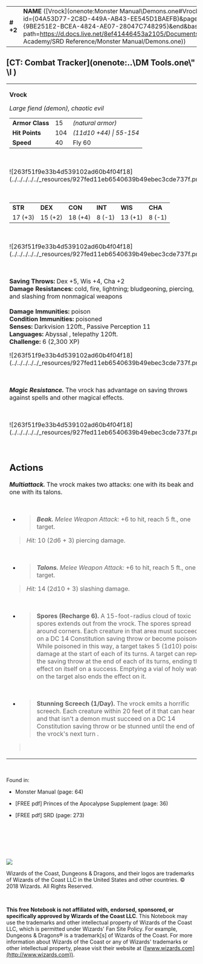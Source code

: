 

|           |                                                                                                                                                                                                                                                                                          |        |         |         |     |       |         |
|-----------|------------------------------------------------------------------------------------------------------------------------------------------------------------------------------------------------------------------------------------------------------------------------------------------|--------|---------|---------|-----|-------|---------|
| **\# +2** | **NAME** ([Vrock](onenote:Monster Manual\\Demons.one#Vrock&section-id={04A53D77-2C8D-449A-AB43-EE545D1BAEFB}&page-id={9BE251E2-BCEA-4824-AE07-28047C748295}&end&base-path=https://d.docs.live.net/8ef41446453a2105/Documents/Adventure Academy/SRD Reference/Monster Manual/Demons.one)) | **15** | **104** | **104** | \-  | Notes | 2300 XP |

## [CT: Combat Tracker](onenote:..\\DM Tools.one\\" \l )

<table><tbody><tr class="odd"><td><p><strong>Vrock</strong></p><p><em>Large fiend (demon), chaotic evil<br />
</em></p><table><tbody><tr class="odd"><td><strong>Armor Class</strong></td><td>15</td><td><em>(natural armor)</em></td></tr><tr class="even"><td><strong>Hit Points</strong></td><td>104</td><td><em>(11d10 +44) | 55-154</em></td></tr><tr class="odd"><td><strong>Speed</strong></td><td>40</td><td>Fly 60</td></tr></tbody></table><p> </p><p>![263f51f9e33b4d539102ad60b4f04f18](../../../../../_resources/927fed11eb6540639b49ebec3cde737f.png)</p><p> </p><table><tbody><tr class="odd"><td><strong>STR</strong></td><td><strong>DEX</strong></td><td><strong>CON</strong></td><td><strong>INT</strong></td><td><strong>WIS</strong></td><td><strong>CHA</strong></td></tr><tr class="even"><td>17 (+3)</td><td>15 (+2)</td><td>18 (+4)</td><td>8 (-1)</td><td>13 (+1)</td><td>8 (-1)</td></tr></tbody></table><p> </p><p>![263f51f9e33b4d539102ad60b4f04f18](../../../../../_resources/927fed11eb6540639b49ebec3cde737f.png)</p><p> </p><p><strong>Saving Throws:</strong> Dex +5, Wis +4, Cha +2<br />
<strong>Damage Resistances:</strong> cold, fire, lightning; bludgeoning, piercing, and slashing from nonmagical weapons<br />
<br />
<strong>Damage Immunities:</strong> poison<br />
<strong>Condition Immunities:</strong> poisoned<br />
<strong>Senses:</strong> Darkvision 120ft., Passive Perception 11<br />
<strong>Languages:</strong> Abyssal , telepathy 120ft.<br />
<strong>Challenge:</strong> 6 (2,300 XP)</p><p>![263f51f9e33b4d539102ad60b4f04f18](../../../../../_resources/927fed11eb6540639b49ebec3cde737f.png)</p><p> </p><p><em><strong>Magic Resistance.</strong></em> The vrock has advantage on saving throws against spells and other magical effects.</p><p> </p><p>![263f51f9e33b4d539102ad60b4f04f18](../../../../../_resources/927fed11eb6540639b49ebec3cde737f.png)</p><p> </p><h2 id="actions"><strong>Actions</strong></h2><p><em><strong>Multiattack.</strong></em> The vrock makes two attacks: one with its beak and one with its talons.</p><p> </p><ul><li><blockquote><p><em><strong>Beak.</strong> Melee Weapon Attack:</em> +6 to hit, reach 5 ft., one target.</p></blockquote></li></ul><blockquote><p><em>Hit:</em> 10 (2d6 + 3) piercing damage.</p></blockquote><p> </p><ul><li><blockquote><p><em><strong>Talons.</strong> Melee Weapon Attack:</em> +6 to hit, reach 5 ft., one target.</p></blockquote></li></ul><blockquote><p><em>Hit:</em> 14 (2d10 + 3) slashing damage.</p></blockquote><p> </p><ul><li><blockquote><p><strong>Spores (Recharge 6).</strong> A 15-foot-radius cloud of toxic spores extends out from the vrock. The spores spread around corners. Each creature in that area must succeed on a DC 14 Constitution saving throw or become poisoned. While poisoned in this way, a target takes 5 (1d10) poison damage at the start of each of its turns. A target can repeat the saving throw at the end of each of its turns, ending the effect on itself on a success. Emptying a vial of holy water on the target also ends the effect on it.</p></blockquote></li></ul><p> </p><ul><li><blockquote><p><strong>Stunning Screech (1/Day).</strong> The vrock emits a horrific screech. Each creature within 20 feet of it that can hear it and that isn't a demon must succeed on a DC 14 Constitution saving throw or be stunned until the end of the vrock's next turn .</p></blockquote></li></ul><blockquote><p> </p></blockquote></td></tr></tbody></table>

 

Found in:

-   Monster Manual (page: 64)

-   \[FREE pdf\] Princes of the Apocalypse Supplement (page: 36)

-   \[FREE pdf\] SRD (page: 273)

 

 

 

![](tmp\media\image2.png)

Wizards of the Coast, Dungeons & Dragons, and their logos are trademarks of Wizards of the Coast LLC in the United States and other countries. © 2018 Wizards. All Rights Reserved.

 

**This free Notebook is not affiliated with, endorsed, sponsored, or specifically approved by Wizards of the Coast LLC**. This Notebook may use the trademarks and other intellectual property of Wizards of the Coast LLC, which is permitted under Wizards' Fan Site Policy. For example, Dungeons & Dragons® is a trademark\[s\] of Wizards of the Coast. For more information about Wizards of the Coast or any of Wizards' trademarks or other intellectual property, please visit their website at ([www.wizards.com](http://www.wizards.com)).
